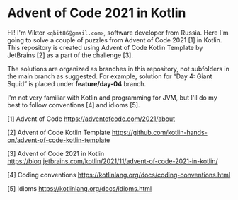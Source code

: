 # Advent of Code 2021 in Kotlin

Hi! I'm Viktor `<qbit86@gmail.com>`, software developer from Russia.
Here I'm going to solve a couple of puzzles from Advent of Code 2021 [1] in Kotlin.
This repository is created using Advent of Code Kotlin Template by JetBrains [2] as a part of the challenge [3].

The solutions are organized as branches in this repository, not subfolders in the main branch as suggested.
For example, solution for “Day 4: Giant Squid” is placed under **feature/day-04** branch.

I'm not very familiar with Kotlin and programming for JVM, but I'll do my best to follow conventions [4] and idioms [5].

[1] Advent of Code https://adventofcode.com/2021/about

[2] Advent of Code Kotlin Template https://github.com/kotlin-hands-on/advent-of-code-kotlin-template

[3] Advent of Code 2021 in Kotlin https://blog.jetbrains.com/kotlin/2021/11/advent-of-code-2021-in-kotlin/

[4] Coding conventions https://kotlinlang.org/docs/coding-conventions.html

[5] Idioms https://kotlinlang.org/docs/idioms.html
